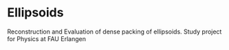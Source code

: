 # Ellipsoids
Reconstruction and Evaluation of dense packing of ellipsoids. Study project for Physics at FAU Erlangen

